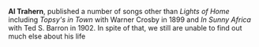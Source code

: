 
**Al Trahern**, published a number of songs other than *Lights of Home* including *Topsy's in Town* with Warner Crosby in 1899 and *In Sunny Africa* with Ted S. Barron in 1902. In spite of that, we still are unable to find out much else about his life


 